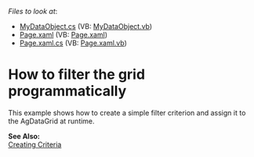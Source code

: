 <!-- default file list -->
*Files to look at*:

* [MyDataObject.cs](./CS/MyDataObject.cs) (VB: [MyDataObject.vb](./VB/MyDataObject.vb))
* [Page.xaml](./CS/Page.xaml) (VB: [Page.xaml](./VB/Page.xaml))
* [Page.xaml.cs](./CS/Page.xaml.cs) (VB: [Page.xaml.vb](./VB/Page.xaml.vb))
<!-- default file list end -->
# How to filter the grid programmatically


<p>This example shows how to create a simple filter criterion and assign it to the AgDataGrid at runtime.</p><p><strong>See Also:</strong><br />
<a href="http://documentation.devexpress.com/#XPO/CustomDocument2038">Creating Criteria</a></p>

<br/>


